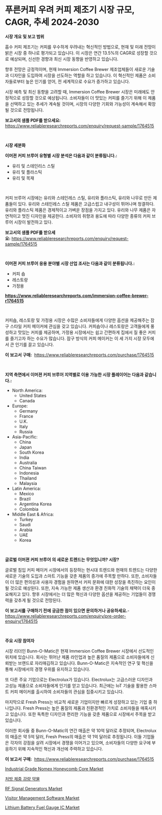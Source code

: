 <p><h1>푸른커피 우려 커피 제조기 시장 규모, CAGR, 추세 2024-2030</h1></p><p><strong>시장 개요 및 보고 범위</strong></p>
<p><p>흡수 커피 제조기는 커피를 우수하게 우려내는 혁신적인 방법으로, 현재 및 미래 전망이 밝은 시장 중 하나로 평가되고 있습니다. 이 시장은 연간 13.5%의 CAGR로 성장할 것으로 예상되며, 신선한 경향과 최신 시장 동향을 반영하고 있습니다.</p><p>향후 전망은 긍정적이며, 현재 Immersion Coffee Brewer 제조업체들이 새로운 기술과 디자인을 도입하여 시장을 선도하는 역할을 하고 있습니다. 이 혁신적인 제품은 소비자들로부터 높은 인기를 얻어, 전 세계적으로 수요가 증가하고 있습니다.</p><p>시장 예측 및 최신 동향을 고려할 때, Immersion Coffee Brewer 시장은 미래에도 안정적으로 성장할 것으로 예상됩니다. 소비자들이 더 맛있는 커피를 즐기기 위해 이 제품을 선택하고 있는 추세가 계속될 것이며, 시장의 다양한 기회와 가능성이 계속해서 확장될 것으로 전망됩니다.</p></p>
<p><strong>보고서의 샘플 PDF를 받으세요:</strong> <a href="https://www.reliableresearchreports.com/enquiry/request-sample/1764515">https://www.reliableresearchreports.com/enquiry/request-sample/1764515</a></p>
<p>&nbsp;</p>
<p><strong>시장 세분화</strong></p>
<p><strong>이머젼 커피 브루어 유형별 시장 분석은 다음과 같이 분류됩니다.:</strong></p>
<p><ul><li>유리 및 스테인리스 스틸</li><li>유리 및 플라스틱</li><li>유리 및 목재</li></ul></p>
<p>&nbsp;</p>
<p><p>커피 브루어 시장에는 유리와 스테인레스 스틸, 유리와 플라스틱, 유리와 나무로 만든 제품들이 있다. 유리와 스테인레스 스틸 제품은 고급스럽고 내구성이 뛰어나며 청결하다. 유리와 플라스틱 제품은 경제적이고 가벼운 장점을 가지고 있다. 유리와 나무 제품은 자연적이고 멋진 디자인을 제공한다. 소비자의 취향과 용도에 따라 다양한 종류의 커피 브루어 시장이 발전하고 있다.</p></p>
<p><strong>보고서의 샘플 PDF를 받으세요:</strong>&nbsp;<a href="https://www.reliableresearchreports.com/enquiry/request-sample/1764515">https://www.reliableresearchreports.com/enquiry/request-sample/1764515</a></p>
<p>&nbsp;</p>
<p><strong> 이머젼 커피 브루어 응용 분야별 시장 산업 조사는 다음과 같이 분류됩니다.:</strong></p>
<p><ul><li>커피 숍</li><li>레스토랑</li><li>가정용</li></ul></p>
<p><strong><a href="https://www.reliableresearchreports.com/immersion-coffee-brewer-r1764515">https://www.reliableresearchreports.com/immersion-coffee-brewer-r1764515</a></strong></p>
<p>&nbsp;</p>
<p><p>커피숍, 레스토랑 및 가정용 시장은 수많은 소비자들에게 다양한 옵션을 제공해주는 잠구 스타일 커피 메이커에 관심을 갖고 있습니다. 커피숍이나 레스토랑은 고객들에게 풍성하고 맛있는 커피를 제공하며, 가정용 시장에서는 쉽고 간편하게 집에서 질 좋은 커피를 즐기고자 하는 수요가 많습니다. 잠구 방식의 커피 메이커는 이 세 가지 시장 모두에서 큰 인기를 끌고 있습니다.</p></p>
<p><strong>이 보고서 구매:</strong>&nbsp; <a href="https://www.reliableresearchreports.com/purchase/1764515">https://www.reliableresearchreports.com/purchase/1764515</a></p>
<p>&nbsp;</p>
<p><strong>지역 측면에서 이머젼 커피 브루어 지역별로 이용 가능한 시장 플레이어는 다음과 같습니다.:</strong></p>
<p><ul>
    <li>
        North America:
        <ul>
            <li>United States</li>
            <li>Canada</li>
        </ul>
    </li>
    <li>
        Europe:
        <ul>
            <li>Germany</li>
            <li>France</li>
            <li>U.K.</li>
            <li>Italy</li>
            <li>Russia</li>
        </ul>
    </li>
    <li>
        Asia-Pacific:
        <ul>
            <li>China</li>
            <li>Japan</li>
            <li>South Korea</li>
            <li>India</li>
            <li>Australia</li>
            <li>China Taiwan</li>
            <li>Indonesia</li>
            <li>Thailand</li>
            <li>Malaysia</li>
        </ul>
    </li>
    <li>
        Latin America:
        <ul>
            <li>Mexico</li>
            <li>Brazil</li>
            <li>Argentina Korea</li>
            <li>Colombia</li>
        </ul>
    </li>
    <li>
        Middle East & Africa:
        <ul>
            <li>Turkey</li>
            <li>Saudi</li>
            <li>Arabia</li>
            <li>UAE</li>
            <li>Korea</li>
        </ul>
    </li>
    </ul></p>
<p>&nbsp;</p>
<p><strong>글로벌 이머젼 커피 브루어 의 새로운 트렌드는 무엇입니까? 시장?</strong></p>
<p><p>글로벌 침입 커피 메이커 시장에서의 등장하는 현시대 트렌드와 현재의 트렌드는 다양한 새로운 기술의 도입과 스마트 기능을 갖춘 제품의 증가에 주목할 만하다. 또한, 소비자들이 더 많은 편의성과 사용자 경험을 원하면서 커피 문화에 대한 성장을 촉진하는 요인이 될 것으로 예상된다. 또한, 지속 가능한 제품 생산과 환경 친화적 기술의 채택이 더욱 중요해지고 있다. 향후 시장에서는 더 많은 혁신과 다양한 옵션을 제공하는 기업들이 경쟁력을 갖추게 될 것으로 전망된다.</p></p>
<p><strong>이 보고서를 구매하기 전에 궁금한 점이 있으면 문의하거나 공유하세요.</strong>- <a href="https://www.reliableresearchreports.com/enquiry/pre-order-enquiry/1764515">https://www.reliableresearchreports.com/enquiry/pre-order-enquiry/1764515</a></p>
<p>&nbsp;</p>
<p><strong>주요 시장 참여자</strong></p>
<p><p>시장 리더인 Bunn-O-Matic은 현재 Immersion Coffee Brewer 시장에서 선도적인 위치에 있습니다. 회사는 뛰어난 제품 라인업과 높은 품질의 제품으로 소비자들에게 신뢰받는 브랜드로 자리매김하고 있습니다. Bunn-O-Matic은 지속적인 연구 및 혁신을 통해 시장에서의 경쟁 우위를 유지하고 있습니다.</p><p>또 다른 주요 기업으로는 Electrolux가 있습니다. Electrolux는 고급스러운 디자인과 고성능 제품으로 소비자들에게 인기를 얻고 있습니다. 최근에는 IoT 기술을 활용한 스마트 커피 메이커를 출시하여 소비자들의 관심을 집중시키고 있습니다.</p><p>마지막으로 Fresh Press는 비교적 새로운 기업이지만 빠르게 성장하고 있는 기업 중 하나입니다. Fresh Press는 높은 품질의 제품과 친환경적인 가치로 소비자들을 매혹시키고 있습니다. 또한 독특한 디자인과 편리한 기능을 갖춘 제품으로 시장에서 주목을 받고 있습니다.</p><p>이러한 회사들 중 Bunn-O-Matic의 연간 매출은 약 10억 달러로 추정되며, Electrolux의 매출은 약 5억 달러, Fresh Press의 매출은 약 1억 달러로 추정됩니다. 이들 기업들은 각자의 강점을 살려 시장에서 경쟁을 이어가고 있으며, 소비자들의 다양한 요구에 부응하기 위해 지속적인 혁신과 개선에 주력하고 있습니다.</p></p>
<p><strong>이 보고서 구매:</strong>&nbsp;&nbsp;<a href="https://www.reliableresearchreports.com/purchase/1764515">https://www.reliableresearchreports.com/purchase/1764515</a></p>
<p><p><a href="https://www.linkedin.com/pulse/industrial-grade-nomex-honeycomb-core-market-size-growing-forecasted-jy1qc?trackingId=kQawK%2Bm3SI0819pn8zyfrg%3D%3D">Industrial Grade Nomex Honeycomb Core Market</a></p><p><a href="https://github.com/KellyLyncyh543964/Market-Research-Report-List-1/blob/main/491221423495.md">처방 체중 감량 약물</a></p><p><a href="https://view.publitas.com/reportprime-1/rf-signal-generators-market-exploring-market-share-market-trends-and-future-growth/">RF Signal Generators Market</a></p><p><a href="https://github.com/luckyshygirl/Market-Research-Report-List-4/blob/main/visitor-management-software-market.md">Visitor Management Software Market</a></p><p><a href="https://silk-columnist-571.notion.site/Lithium-Battery-Fuel-Gauge-IC-Market-Outlook-Industry-Overview-and-Forecast-2024-to-2031-ec278ade98ac4e0d9e71596763d62d1d">Lithium Battery Fuel Gauge IC Market</a></p></p>